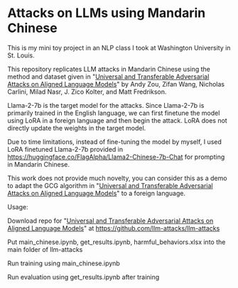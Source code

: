 # Attacks on LLMs using Mandarin Chinese

This is my mini toy project in an NLP class I took at Washington University in St. Louis.

This repository replicates LLM attacks in Mandarin Chinese using the method and dataset given in "[Universal and Transferable Adversarial Attacks on Aligned Language Models](https://arxiv.org/abs/2307.15043)" by Andy Zou, Zifan Wang, Nicholas Carlini, Milad Nasr, J. Zico Kolter, and Matt Fredrikson.

Llama-2-7b is the target model for the attacks. Since Llama-2-7b is primarily trained in the English language, we can first finetune the model using LoRA in a foreign language and then begin the attack. LoRA does not directly update the weights in the target model.

Due to time limitations, instead of fine-tuning the model by myself, I used LoRA finetuned Llama-2-7b provided in https://huggingface.co/FlagAlpha/Llama2-Chinese-7b-Chat for prompting in Mandarin Chinese.

This work does not provide much novelty, you can consider this as a demo to adapt the GCG algorithm in "[Universal and Transferable Adversarial Attacks on Aligned Language Models](https://arxiv.org/abs/2307.15043)" to a foreign language.

Usage:

Download repo for "[Universal and Transferable Adversarial Attacks on Aligned Language Models](https://arxiv.org/abs/2307.15043)" at https://github.com/llm-attacks/llm-attacks

Put main_chinese.ipynb, get_results.ipynb, harmful_behaviors.xlsx into the main folder of llm-attacks

Run training using main_chinese.ipynb

Run evaluation using get_results.ipynb after training
